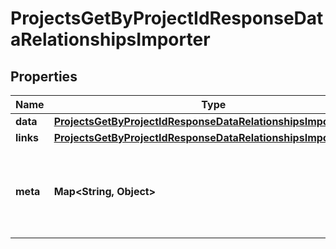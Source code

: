 

# ProjectsGetByProjectIdResponseDataRelationshipsImporter


## Properties

| Name | Type | Description | Notes |
|------------ | ------------- | ------------- | -------------|
|**data** | [**ProjectsGetByProjectIdResponseDataRelationshipsImporterData**](ProjectsGetByProjectIdResponseDataRelationshipsImporterData.md) |  |  |
|**links** | [**ProjectsGetByProjectIdResponseDataRelationshipsImporterLinks**](ProjectsGetByProjectIdResponseDataRelationshipsImporterLinks.md) |  |  |
|**meta** | **Map&lt;String, Object&gt;** | Free-form object that may contain non-standard information. |  [optional] |



